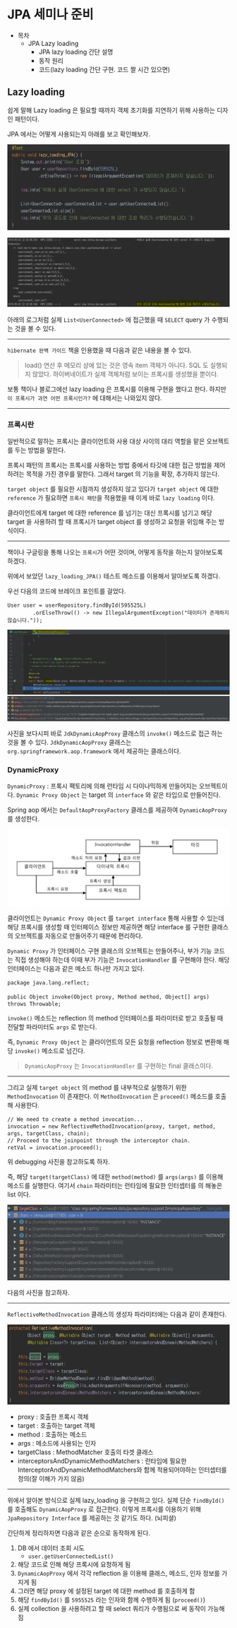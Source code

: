 # JPA 세미나 준비

- 목차
  - JPA Lazy loading 
    - JPA lazy loading 간단 설명
    - 동작 원리
    - 코드(lazy loading 간단 구현. 코드 짤 시간 있으면)

## Lazy loading
쉽게 말해 Lazy loading 은 필요할 때까지 객체 초기화를 지연하기 위해 사용하는 디자인 패턴이다. 

JPA 에서는 어떻게 사용되는지 아래를 보고 확인해보자.

![exmaple_code_1](./lazy_loading_1.PNG)

![example_code_1_1](./lazy_loading_1_1.PNG)

아래의 로그처럼 실제 `List<UserConnected>` 에 접근했을 때 `SELECT` query 가 수행되는 것을 볼 수 있다.

----

`hibernate 완벽 가이드` 책을 인용했을 때 다음과 같은 내용을 볼 수 있다.

> load() 연산 후 메모리 상에 있는 것은 영속 item 객체가 아니다. SQL 도 실행되지 않았다. 하이버네이트가 실제 객체처럼 보이는 프록시를 생성했을 뿐이다.

보통 책이나 블로그에선 lazy loading 은 프록시를 이용해 구현을 했다고 한다. 하지만 `이 프록시가 과연 어떤 프록시인가?` 에 대해서는 나와있지 않다. 

---

### 프록시란
일반적으로 말하는 프록시는 클라이언트와 사용 대상 사이의 대리 역할을 맡은 오브젝트를 두는 방법을 말한다. 

프록시 패턴의 프록시는 프록시를 사용하는 방법 중에서 타깃에 대한 접근 방법을 제어하려는 목적을 가진 경우를 말한다. 그래서 target 의 기능을 확장, 추가하지 않는다.

`target object` 를 필요한 시점까지 생성하지 않고 있다가 `target object` 에 대한 `reference` 가 필요하면 `프록시 패턴`을 적용했을 때 이게 바로 `lazy loading` 이다.

클라이언트에게 target 에 대한 reference 를 넘기는 대신 프록시를 넘기고 해당 target 을 사용하려 할 때 프록시가 target object 를 생성하고 요청을 위임해 주는 방식이다.

---

책이나 구글링을 통해 나오는 `프록시`가 어떤 것이며, 어떻게 동작을 하는지 알아보도록 하겠다.

위에서 보았던 `lazy_loading_JPA()` 테스트 메소드를 이용해서 알아보도록 하겠다.

우선 다음의 코드에 브레이크 포인트를 걸었다.

```
User user = userRepository.findById(595525L)
        .orElseThrow(() -> new IllegalArgumentException("데이터가 존재하지 않습니다."));
```

![debugging_code_3](./lazy_loading_3.PNG)
![debugging_code_3_1](./lazy_loading_3_1.PNG)

사진을 보다시피 바로 `JdkDynamicAopProxy` 클래스의 `invoke()` 메소드로 접근 하는 것을 볼 수 있다.
`JdkDynamicAopProxy` 클래스는 `org.springframework.aop.framework` 에서 제공하는 클래스이다. 

### DynamicProxy
`DynamicProxy` : 프록시 팩토리에 의해 런타임 시 다이나믹하게 만들어지는 오브젝트이다. `Dynamic Proxy Object` 는 target 의 `interface` 와 같은 타입으로 만들어진다.

Spring aop 에서는 `DefaultAopProxyFactory` 클래스를 제공하여 `DynamicAopProxy` 를 생성한다.

![dynamic_proxy_4](./lazy_loading_4.PNG)

클라이언트는 `Dynamic Proxy Object` 를 `target interface` 통해 사용할 수 있는데 해당 프록시를 생성할 때 인터페이스 정보만 제공하면 해당 interface 를 구현한 클래스의 오브젝트를 자동으로 만들어주기 때문에 편리하다.

`Dynamic Proxy` 가 인터페이스 구현 클래스의 오브젝트는 만들어주나, 부가 기능 코드는 직접 생성해야 하는데 이때 부가 기능은 `InvocationHandler` 를 구현해야 한다. 해당 인터페이스는 다음과 같은 메소드 하나만 가지고 있다.

```
package java.lang.reflect;

public Object invoke(Object proxy, Method method, Object[] args) throws Throwable;
```

`invoke()` 메소드는 reflection 의 method 인터페이스를 파라미터로 받고 호출될 때 전달할 파라미터도 `args` 로 받는다. 

즉, `Dynamic Proxy Object` 는 클라이언트의 모든 요청을 reflection 정보로 변환해 해당 `invoke()` 메소드로 넘긴다.

> `DynamicAopProxy` 는 `InvocationHandler` 를 구현하는 final 클래스이다.

---

그리고 실제 `target object` 의 method 를 내부적으로 실행하기 위한 `MethodInvocation` 이 존재한다. 이 `MethodInvocation` 은 `proceed()` 메소드를 호출해 사용한다.

```
// We need to create a method invocation...
invocation = new ReflectiveMethodInvocation(proxy, target, method, args, targetClass, chain);
// Proceed to the joinpoint through the interceptor chain.
retVal = invocation.proceed();
```

위 debugging 사진을 참고하도록 하자. 

즉, 해당 `target(targetClass)` 에 대한 `method(method)` 를 `args(args)` 를 이용해 메소드를 실행한다. 여기서 `chain` 파라미터는 런타임에 필요한 인터셉터를 의 해놓은 list 이다. 

![interceptor_5](./lazy_loading_5.PNG) 

다음의 사진을 참고하자.

----

`ReflectiveMethodInvocation` 클래스의 생성자 파라미터에는 다음과 같이 존재한다.

![ReflectiveMethodInvocation_constructor_6](./lazy_loading_6.PNG)

- proxy : 호출한 프록시 객체
- target : 호출하는 target 객체
- method : 호출하는 메소드
- args : 메소드에 사용되는 인자
- targetClass : MethodMatcher 호출의 타겟 클래스
- interceptorsAndDynamicMethodMatchers : 런타임에 필요한 InterceptorAndDynamicMethodMatchers와 함께 적용되어야하는 인터셉터를 정의(잘 이해가 가지 않음)

---

위에서 알아본 방식으로 실제 lazy_loading 을 구현하고 있다. 실제 단순 `findById()` 를 호출해도 `DynamicAopProxy` 로 접근한다. 이렇게 프록시를 이용하기 위해 `JpaRepository Interface` 를 제공하는 것 같기도 하다. (뇌피셜)

간단하게 정리하자면 다음과 같은 순으로 동작하게 된다.

1. DB 에서 데이터 조회 시도
   -  `user.getUserConnectedList()`
2. 해당 코드로 인해 해당 프록시에 요청하게 됨
3. `DynamicAopProxy` 에서 각각 reflection 을 이용해 클래스, 메소드, 인자 정보를 가지게 됨
4. 그러면 해당 proxy 에 설정된 target 에 대한 method 를 호출하게 함
5. 해당 `findById()` 를 `5955525` 라는 인자와 함께 수행하게 됨 (`proceed()`)
6. 실제 collection 을 사용하려고 할 때 select 쿼리가 수행됨으로 써 동작이 가능해짐

